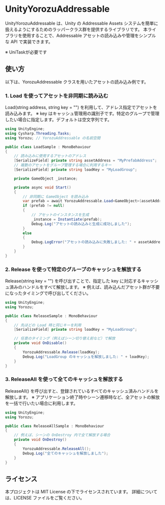 # UnityYorozuAddressable

UnityYorozuAddressable は、Unity の Addressable Assets システムを簡単に扱えるようにするためのラッパークラス群を提供するライブラリです。
本ライブラリを使用することで、Addressable アセットの読み込みや管理をシンプルな API で実装できます。

※ UniTaskが必要です

## 使い方
以下は、YorozuAddressable クラスを用いたアセットの読み込み例です。

### 1. Load を使ってアセットを非同期に読み込む
Load<T>(string address, string key = "") を利用して、アドレス指定でアセットを読み込みます。
※ key はキャッシュ管理用の識別子です。特定のグループで管理したい場合に指定します。デフォルトは空文字列です。

```csharp
using UnityEngine;
using Cysharp.Threading.Tasks;
using Yorozu; // YorozuAddressable の名前空間

public class LoadSample : MonoBehaviour
{
    // 読み込みに使用するアセットのアドレス
    [SerializeField] private string assetAddress = "MyPrefabAddress";
    // 複数のアセットをグループ管理する場合に利用するキー
    [SerializeField] private string loadKey = "MyLoadGroup";

    private GameObject _instance;

    private async void Start()
    {
        // 非同期に GameObject を読み込み
        var prefab = await YorozuAddressable.Load<GameObject>(assetAddress, loadKey);
        if (prefab != null)
        {
            // アセットのインスタンスを生成
            _instance = Instantiate(prefab);
            Debug.Log("アセットの読み込みと生成に成功しました");
        }
        else
        {
            Debug.LogError("アセットの読み込みに失敗しました: " + assetAddress);
        }
    }
}
```


### 2. Release を使って特定のグループのキャッシュを解放する
Release(string key = "") を呼び出すことで、指定した key に対応するキャッシュ済みのハンドルをすべて解放します。
※ 例えば、読み込んだアセット群が不要になったタイミングで呼び出してください。

```csharp
using UnityEngine;
using Yorozu;

public class ReleaseSample : MonoBehaviour
{
    // 先ほどの Load 時と同じキーを利用
    [SerializeField] private string loadKey = "MyLoadGroup";

    // 任意のタイミング（例えばシーン切り替え前など）で解放
    private void OnDisable()
    {
        YorozuAddressable.Release(loadKey);
        Debug.Log("LoadGroup のキャッシュを解放しました: " + loadKey);
    }
}
```

### 3. ReleaseAll を使って全てのキャッシュを解放する
ReleaseAll() を呼び出すと、登録されているすべてのキャッシュ済みハンドルを解放します。
※ アプリケーション終了時やシーン遷移時など、全アセットの解放を一括で行いたい場合に利用します。

```csharp
using UnityEngine;
using Yorozu;

public class ReleaseAllSample : MonoBehaviour
{
    // 例えば、シーンの OnDestroy 内で全て解放する場合
    private void OnDestroy()
    {
        YorozuAddressable.ReleaseAll();
        Debug.Log("全てのキャッシュを解放しました");
    }
}
```

## ライセンス
本プロジェクトは MIT License の下でライセンスされています。
詳細については、LICENSE ファイルをご覧ください。
